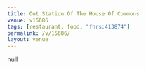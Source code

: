 ```yaml
---
title: Out Station Of The House Of Commons
venue: v15686
tags: [restaurant, food, "fhrs:413874"]
permalink: /v/15686/
layout: venue
---
```

null